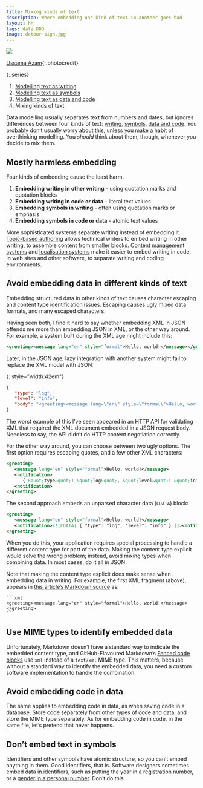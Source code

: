 ```yaml
---
title: Mixing kinds of text
description: Where embedding one kind of text in another goes bad
layout: hh
tags: data DDD
image: detour-sign.jpg
---
```


![](detour-sign.jpg)

[Ussama Azam](https://unsplash.com/photos/kMb4qE_zj3Q){:.photocredit}

{:.series}
1. [Modelling text as writing](modelling-text-writing)
2. [Modelling text as symbols](modelling-text-symbols)
3. [Modelling text as data and code](modelling-text-data-code)
4. Mixing kinds of text

Data modelling usually separates text from numbers and dates, but ignores differences between four kinds of text:
[writing](modelling-text-writing), [symbols](modelling-text-symbols), [data and code](modelling-text-data-code).
You probably don’t usually worry about this, unless you make a habit of overthinking modelling.
You _should_ think about them, though, whenever you decide to mix them.

## Mostly harmless embedding

Four kinds of embedding cause the least harm.

1. **Embedding writing in other writing** - using quotation marks and quotation blocks
2. **Embedding writing in code or data** - literal text values
3. **Embedding symbols in writing** - often using quotation marks or emphasis
4. **Embedding symbols in code or data** - atomic text values

More sophisticated systems separate writing instead of embedding it.
[Topic-based authoring](https://en.wikipedia.org/wiki/Topic-based_authoring)
allows technical writers to embed writing in other writing, to assemble content from smaller blocks.
[Content management systems](https://en.wikipedia.org/wiki/Content_management_system) and
[localisation systems](https://en.wikipedia.org/wiki/Internationalization_and_localization)
make it easier to embed writing in code, in web sites and other software, to separate writing and coding environments.

## Avoid embedding data in different kinds of text

Embedding structured data in other kinds of text causes character escaping and content type identification issues.
Escaping causes ugly mixed data formats, and many escaped characters.

Having seen both, I find it hard to say whether embedding XML in JSON offends me more than embedding JSON in XML, or the other way around.
For example, a system built during the XML age might include this:

```xml
<greeting><message lang="en" style="formal">Hello, world!</message></greeting>
```

Later, in the JSON age, lazy integration with another system might fail to replace the XML model with JSON:

{: style="width:42em"}
```json
{
   "type": "log",
   "level": "info",
   "body": "<greeting><message lang=\"en\" style=\"formal\">Hello, world!</message></greeting>"
}
```

The worst example of this I’ve seen appeared in an HTTP API for validating XML that required the XML document embedded in a JSON request body.
Needless to say, the API didn’t do HTTP content negotiation correctly.

For the other way around, you can choose between two ugly options. The first option requires escaping quotes, and a few other XML characters:

```xml
<greeting>
   <message lang="en" style="formal">Hello, world!</message>
   <notification>
      { &quot;type&quot;: &quot;log&quot;, &quot;level&quot;: &quot;info&quot; }
   <notification>
</greeting>
```

The second approach embeds an unparsed character data (`CDATA`) block:

```xml
<greeting>
   <message lang="en" style="formal">Hello, world!</message>
   <notification><![CDATA[ { "type": "log", "level": "info" } ]]><notification>
</greeting>
```

When you do this, your application requires special processing to handle a different content type for part of the data.
Making the content type explicit would solve the wrong problem; instead, avoid mixing types when combining data.
In most cases, do it all in JSON.

Note that making the content type explicit does make sense when embedding data in writing.
For example, the first XML fragment (above), appears in
[this article’s Markdown source](https://raw.githubusercontent.com/hilton/hilton.github.com/master/blog/_posts/2022-09-20-mixing-text.md)
as:

```
```xml
<greeting><message lang="en" style="formal">Hello, world!</message></greeting>
``` 
```

## Use MIME types to identify embedded data

Unfortunately, Markdown doesn’t have a standard way to indicate the embedded content type, and GitHub-Flavoured Markdown’s
[Fenced code blocks](https://github.github.com/gfm/#fenced-code-blocks)
use `xml` instead of a `text/xml` MIME type.
This matters, because without a standard way to identify the embedded data, you need a custom software implementation to handle the combination.

## Avoid embedding code in data

The same applies to embedding code in data, as when saving code in a database.
Store code separately from other types of code and data, and store the MIME type separately.
As for embedding code in code, in the same file, let’s pretend that never happens.

## Don’t embed text in symbols

Identifiers and other symbols have atomic structure, so you can’t embed anything in them.
Good identifiers, that is.
Software designers sometimes embed data in identifiers, such as putting the year in a registration number, or a 
[gender in a personal number](https://en.wikipedia.org/wiki/National_identification_number#Estonia).
Don’t do this.
